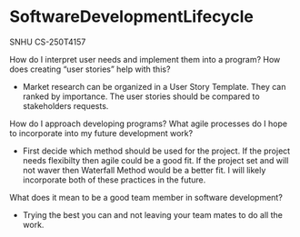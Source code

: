 # SoftwareDevelopmentLifecycle
SNHU CS-250T4157


How do I interpret user needs and implement them into a program? How does creating “user stories” help with this?
- Market research can be organized in a User Story Template. They can ranked by importance. The user stories should be compared to stakeholders requests. 

How do I approach developing programs? What agile processes do I hope to incorporate into my future development work?
- First decide which method should be used for the project. If the project needs flexibilty then agile could be a good fit. If the project set and will not waver then Waterfall Method would be a better fit. I will likely incorporate both of these practices in the future. 

What does it mean to be a good team member in software development?
- Trying the best you can and not leaving your team mates to do all the work. 
